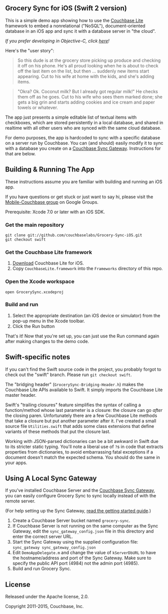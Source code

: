 ## Grocery Sync for iOS (Swift 2 version)

This is a simple demo app showing how to use the [Couchbase Lite][1] framework to embed a nonrelational ("NoSQL"), document-oriented database in an iOS app and sync it with a database server in "the cloud".

_If you prefer developing in Objective-C, click [here](https://github.com/couchbaselabs/Grocery-Sync-iOS/tree/master)!_

Here's the "user story":

> So this dude is at the grocery store picking up produce and checking it off on his phone. He's all proud looking when he is about to check off the last item on the list, but then ... suddenly new items start appearing. Cut to his wife at home with the kids, and she's adding items.

> "Okra? Ok. Coconut milk? But I already got regular milk!" He checks them off as he goes. Cut to his wife who sees them marked done; she gets a big grin and starts adding cookies and ice cream and paper towels or whatever.

The app just presents a simple editable list of textual items with checkboxes, which are stored persistently in a local database, and shared in realtime with all other users who are synced with the same cloud database.

For demo purposes, the app is hardcoded to sync with a specific database on a server run by Couchbase. You can (and should) easily modify it to sync with a database you create on a [Couchbase Sync Gateway][7]. Instructions for that are below.

## Building & Running The App

These instructions assume you are familiar with building and running an iOS app.

If you have questions or get stuck or just want to say hi, please visit the [Mobile-Couchbase group][4] on Google Groups.

Prerequisite: Xcode 7.0 or later with an iOS SDK.

### Get the main repository

    git clone git://github.com/couchbaselabs/Grocery-Sync-iOS.git
    git checkout swift

### Get the Couchbase Lite framework

1. [Download][1] Couchbase Lite for iOS.
2. Copy `CouchbaseLite.framework` into the `Frameworks` directory of this repo.

### Open the Xcode workspace

    open GrocerySync.xcodeproj

### Build and run

1. Select the appropriate destination (an iOS device or simulator) from the pop-up menu in the Xcode toolbar.
2. Click the Run button

That's it! Now that you're set up, you can just use the Run command again after making changes to the demo code.

## Swift-specific notes

If you can't find the Swift source code in the project, you probably forgot to check out the "swift" branch. Please run `git checkout swift`.

The "bridging header" (`GrocerySync-Bridging-Header.h`) makes the Couchbase Lite APIs available to Swift. It simply imports the Couchbase Lite master header.

Swift's "trailing closures" feature simplifies the syntax of calling a function/method whose last parameter is a closure: the closure can go _after_ the closing paren. Unfortunately there are a few Couchbase Lite methods that take a closure but put another parameter after it. I've created a small source file `Utilities.swift` that adds some class extensions that define variants of these methods that put the closure last.

Working with JSON-parsed dictionaries can be a bit awkward in Swift due to its stricter static typing. You'll note a liberal use of `?`s in code that extracts properties from dictionaries, to avoid embarrassing fatal exceptions if a document doesn't match the expected schema. You should do the same in your apps.

## Using A Local Sync Gateway

If you've installed Couchbase Server and the [Couchbase Sync Gateway][7], you can easily configure
Grocery Sync to sync locally instead of with the remote server.

(For help setting up the Sync Gateway, [read the getting started guide][8].)

1. Create a Couchbase Server bucket named `grocery-sync`.
2. If Couchbase Server is not running on the same computer as the Sync Gateway, edit the `sync_gateway_config.json` file in this directory and enter the correct server URL.
3. Start the Sync Gateway using the supplied configuration file: `sync_gateway sync_gateway_config.json`
4. Edit `DemoAppDelegate.m` and change the value of `kServerDbURL` to have the hostname/address and port of the Sync Gateway. Make sure to specify the public API port (4984) not the admin port (4985).
5. Build and run Grocery Sync.

## License

Released under the Apache license, 2.0.

Copyright 2011-2015, Couchbase, Inc.

[1]: http://www.couchbase.com/download#cb-mobile
[4]: https://groups.google.com/group/mobile-couchbase
[6]: http://docs.couchbase.com/couchbase-lite/cbl-ios/#adding-couchbase-lite-to-your-app
[7]: http://www.couchbase.com/mobile#sync-gateway
[8]: http://developer.couchbase.com/mobile/develop/guides/sync-gateway/index.html